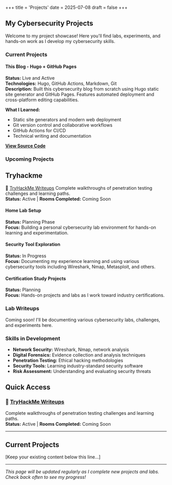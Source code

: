 +++
title = 'Projects'
date = 2025-07-08
draft = false
+++

## My Cybersecurity Projects

Welcome to my project showcase! Here you'll find labs, experiments, and hands-on work as I develop my cybersecurity skills.

### Current Projects

#### This Blog - Hugo + GitHub Pages
**Status:** Live and Active  
**Technologies:** Hugo, GitHub Actions, Markdown, Git  
**Description:** Built this cybersecurity blog from scratch using Hugo static site generator and GitHub Pages. Features automated deployment and cross-platform editing capabilities.

**What I Learned:**
- Static site generators and modern web deployment
- Git version control and collaborative workflows  
- GitHub Actions for CI/CD
- Technical writing and documentation

[**View Source Code**](https://github.com/Kile578/Kile578.github.io)

### Upcoming Projects

## Tryhackme
🎯 [TryHackMe Writeups](/tryhackme/)
Complete walkthroughs of penetration testing challenges and learning paths.  
**Status:** Active | **Rooms Completed:** Coming Soon


#### Home Lab Setup
**Status:** Planning Phase  
**Focus:** Building a personal cybersecurity lab environment for hands-on learning and experimentation.

#### Security Tool Exploration
**Status:** In Progress  
**Focus:** Documenting my experience learning and using various cybersecurity tools including Wireshark, Nmap, Metasploit, and others.

#### Certification Study Projects
**Status:** Planning  
**Focus:** Hands-on projects and labs as I work toward industry certifications.

### Lab Writeups

Coming soon! I'll be documenting various cybersecurity labs, challenges, and experiments here.

### Skills in Development

- **Network Security:** Wireshark, Nmap, network analysis
- **Digital Forensics:** Evidence collection and analysis techniques  
- **Penetration Testing:** Ethical hacking methodologies
- **Security Tools:** Learning industry-standard security software
- **Risk Assessment:** Understanding and evaluating security threats

## Quick Access

### 🎯 [TryHackMe Writeups](/tryhackme/)
Complete walkthroughs of penetration testing challenges and learning paths.  
**Status:** Active | **Rooms Completed:** Coming Soon

---

## Current Projects
[Keep your existing content below this line...]

---


*This page will be updated regularly as I complete new projects and labs. Check back often to see my progress!*